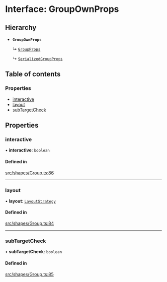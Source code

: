 # Interface: GroupOwnProps

## Hierarchy

- **`GroupOwnProps`**

  ↳ [`GroupProps`](/apidocs/interfaces/GroupProps.md)

  ↳ [`SerializedGroupProps`](/apidocs/interfaces/SerializedGroupProps.md)

## Table of contents

### Properties

- [interactive](/apidocs/interfaces/GroupOwnProps.md#interactive)
- [layout](/apidocs/interfaces/GroupOwnProps.md#layout)
- [subTargetCheck](/apidocs/interfaces/GroupOwnProps.md#subtargetcheck)

## Properties

### interactive

• **interactive**: `boolean`

#### Defined in

[src/shapes/Group.ts:86](https://github.com/fabricjs/fabric.js/blob/7d0e39dd9/src/shapes/Group.ts#L86)

___

### layout

• **layout**: [`LayoutStrategy`](/apidocs/modules.md#layoutstrategy)

#### Defined in

[src/shapes/Group.ts:84](https://github.com/fabricjs/fabric.js/blob/7d0e39dd9/src/shapes/Group.ts#L84)

___

### subTargetCheck

• **subTargetCheck**: `boolean`

#### Defined in

[src/shapes/Group.ts:85](https://github.com/fabricjs/fabric.js/blob/7d0e39dd9/src/shapes/Group.ts#L85)
